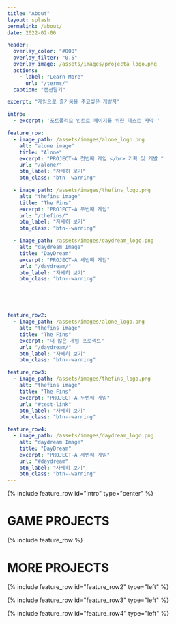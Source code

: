 ```yaml
---
title: "About"
layout: splash
permalink: /about/
date: 2022-02-06

header:
  overlay_color: "#000"
  overlay_filter: "0.5"
  overlay_image: /assets/images/projecta_logo.png
  actions:
    - label: "Learn More"
      url: "/terms/"
  caption: "캡션달기"

excerpt: "게임으로 즐거움을 주고싶은 개발자"

intro: 
  - excerpt: '포트폴리오 인트로 페이지를 위한 테스트 자막 '

feature_row:
  - image_path: /assets/images/alone_logo.png
    alt: "alone image"
    title: "Alone"
    excerpt: "PROJECT-A 첫번째 게임 </br> 기획 및 개발 "
    url: "/alone/"
    btn_label: "자세히 보기"
    btn_class: "btn--warning" 

  - image_path: /assets/images/thefins_logo.png
    alt: "thefins image"
    title: "The Fins"
    excerpt: "PROJECT-A 두번째 게임"
    url: "/thefins/"
    btn_label: "자세히 보기"
    btn_class: "btn--warning"

  - image_path: /assets/images/daydream_logo.png
    alt: "daydream Image"
    title: "DayDream"
    excerpt: "PROJECT-A 세번째 게임"
    url: "/daydream/"
    btn_label: "자세히 보기"
    btn_class: "btn--warning"





feature_row2:
  - image_path: /assets/images/alone_logo.png
    alt: "thefins image"
    title: "The Fins"
    excerpt: "더 많은 게임 프로젝트"
    url: "/daydream/"
    btn_label: "자세히 보기"
    btn_class: "btn--warning" 

feature_row3:
  - image_path: /assets/images/thefins_logo.png
    alt: "thefins image"
    title: "The Fins"
    excerpt: "PROJECT-A 두번째 게임"
    url: "#test-link"
    btn_label: "자세히 보기"
    btn_class: "btn--warning"

feature_row4:
  - image_path: /assets/images/daydream_logo.png
    alt: "daydream Image"
    title: "DayDream"
    excerpt: "PROJECT-A 세번째 게임"
    url: "#daydream"
    btn_label: "자세히 보기"
    btn_class: "btn--warning"
---
```


{% include feature_row id="intro" type="center" %}

<h1> GAME PROJECTS </h1>

{% include feature_row %}




<h1> MORE PROJECTS </h1>

{% include feature_row id="feature_row2" type="left" %}

{% include feature_row id="feature_row3" type="left" %}

{% include feature_row id="feature_row4" type="left" %}